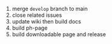 1. merge `develop` branch to main
1. close related issues
1. update wiki then build docs
1. build ph-page
1. build downloadable page and release